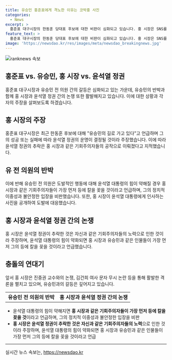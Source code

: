 ```yaml
---
title: 유승민 홍준표에게 격노한 이유는 코박홍 사진
categories:
  - News
excerpt: >
  홍준표 대구시장의 한동훈 당대표 후보에 대한 비판이 심화되고 있습니다. 홍 시장은 SNS를 통해 한동훈 후보를 유승민의 길로 가고 있다고 지적하며, 윤석열 정권이 무너질 것이라고 주장했습니다. 한편, 유승민은 이에 반박하여 홍 시장을 공격했고, 홍 시장은 윤석열 대통령을 향한 인사하는 모습을 게시한 후 다시 유승민을 공격했습니다. 그리고 유 전 의원은 홍 시장을 기회주의자로 비판하며, 김건희 여사 문자 논란과의 충돌 역시 논란이 된 바 있습니다.
feature_text: >
  홍준표 대구시장의 한동훈 당대표 후보에 대한 비판이 심화되고 있습니다. 홍 시장은 SNS를 통해 한동훈 후보를 유승민의 길로 가고 있다고 지적하며, 윤석열 정권이 무너질 것이라고 주장했습니다. 한편, 유승민은 이에 반박하여 홍 시장을 공격했고, 홍 시장은 윤석열 대통령을 향한 인사하는 모습을 게시한 후 다시 유승민을 공격했습니다. 그리고 유 전 의원은 홍 시장을 기회주의자로 비판하며, 김건희 여사 문자 논란과의 충돌 역시 논란이 된 바 있습니다.
image: 'https://newsdao.kr/res/images/meta/newsdao_breakingnews.jpg'
---
```


<p><img src="https://newsdao.kr/res/images/meta/newsdao_breakingnews.jpg" alt="ranknews 속보" /></p>

<h2 data-ke-size="size26">홍준표 vs. 유승민, 홍 시장 vs. 윤석열 정권</h2>

<p data-ke-size="size16">홍준표 대구시장과 유승민 전 의원 간의 갈등은 심화되고 있는 가운데, 유승민의 반박과 함께 홍 시장과 윤석열 정권 간의 논쟁 또한 활발해지고 있습니다. 이에 대한 상황과 각자의 주장을 살펴보도록 하겠습니다.</p>

<h2 data-ke-size="size24">홍 시장의 주장</h2>

<p data-ke-size="size16">홍준표 대구시장은 최근 한동훈 후보에 대해 "유승민의 길로 가고 있다"고 언급하며 그의 성공 또는 실패에 따라 윤석열 정권의 운명이 결정될 것이라 주장했습니다. 이에 따라 윤석열 정권의 추락은 홍 시장과 같은 기회주의자들의 공작으로 이뤄졌다고 지적했습니다.</p>

<h2 data-ke-size="size24">유 전 의원의 반박</h2>

<p data-ke-size="size16">이에 반해 유승민 전 의원은 도발적인 행동에 대해 윤석열 대통령의 힘이 약해질 경우 홍 시장과 같은 기회주의자들이 가장 먼저 등에 칼을 꽂을 것이라고 언급하며, 그의 정치적 이중성과 불안정한 입장을 비판했습니다. 또한, 홍 시장이 윤석열 대통령에게 인사하는 사진을 공개하여 도발에 대응했습니다.</p>

<h2 data-ke-size="size24">홍 시장과 윤석열 정권 간의 논쟁</h2>

<p data-ke-size="size16">홍 시장은 윤석열 정권이 추락한 것은 자신과 같은 기회주의자들의 노력으로 인한 것이라 주장하며, 윤석열 대통령의 힘이 약화되면 홍 시장과 유승민과 같은 인물들이 가장 먼저 그의 등에 칼을 꽂을 것이라고 언급했습니다.</p>

<h2 data-ke-size="size24">충돌의 연대기</h2>

<p data-ke-size="size16">앞서 홍 시장은 진중권 교수와의 논쟁, 김건희 여사 문자 무시 논란 등을 통해 활발한 격론을 펼치고 있으며, 유승민과의 갈등은 깊어지고 있습니다.</p>

<table>
    <tr>
        <td style="text-align: center; height: 17px;"><b>유승민 전 의원의 반박</b></td>
        <td style="text-align: center; height: 17px;"><b>홍 시장과 윤석열 정권 간의 논쟁</b></td>
    </tr>
</table>

<ul>
    <li>윤석열 대통령의 힘이 약해지면 <b>홍 시장과 같은 기회주의자들이 가장 먼저 등에 칼을 꽂을 것</b>이라고 언급하며, 그의 정치적 이중성과 불안정한 입장을 비판</li>
    <li><b>홍 시장은 윤석열 정권이 추락한 것은 자신과 같은 기회주의자들의 노력</b>으로 인한 것이라 주장하며, 윤석열 대통령의 힘이 약화되면 홍 시장과 유승민과 같은 인물들이 가장 먼저 그의 등에 칼을 꽂을 것이라고 언급</li>
</ul>

<p><hr></p>
실시간 뉴스 속보는, <a href="https://newsdao.kr" rel="dofollow">https://newsdao.kr</a>


